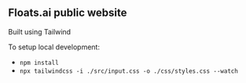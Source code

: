 ## Floats.ai public website

Built using Tailwind

To setup local development:

- `npm install`
- `npx tailwindcss -i ./src/input.css -o ./css/styles.css --watch`
